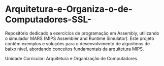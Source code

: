 # Arquitetura-e-Organiza-o-de-Computadores-SSL-
Repositório dedicado a exercícios de programação em Assembly, utilizando o simulador MARS (MIPS Assembler and Runtime Simulator). Este projeto contém exemplos e soluções para o desenvolvimento de algoritmos de baixo nível, abordando conceitos fundamentais da arquitetura MIPS.

Unidade Curricular: Arquitetura e Organização de Computadores
